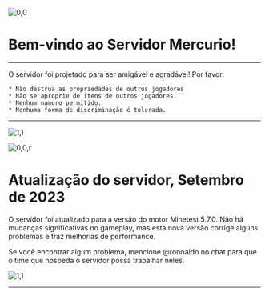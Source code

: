 ![0,0](item:///default:furnace)

# **Bem-vindo ao Servidor Mercurio!**
-------------------------------

O servidor foi projetado para ser amigável e agradável! Por favor:

```
* Não destrua as propriedades de outros jogadores
* Não se aproprie de itens de outros jogadores.
* Nenhum namoro permitido.
* Nenhuma forma de discriminação é tolerada.
```

-------------------------------

![1,1](halo)

![0,0,r](item:///default:diamondblock)

# **Atualização do servidor, Setembro de 2023**

O servidor foi atualizado para a versão do motor Minetest 5.7.0.
Não há mudanças significativas no gameplay, mas esta nova versão
corrige alguns problemas e traz melhorias de performance.

Se você encontrar algum problema, mencione @ronoaldo no chat para
que o time que hospeda o servidor possa trabalhar neles.

![1,1](halo.png)

---
